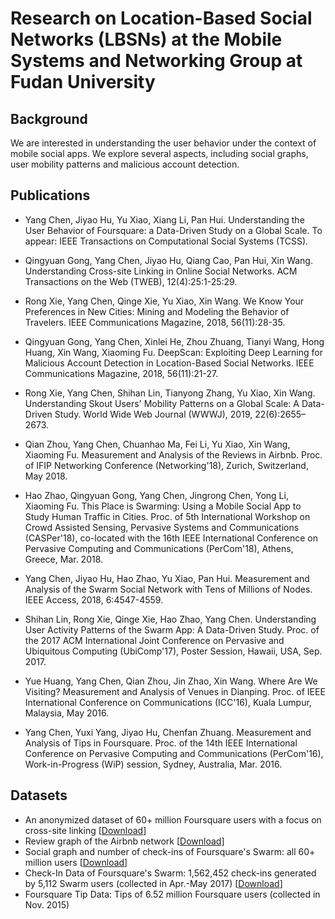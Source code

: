 # Research on Location-Based Social Networks (LBSNs) at the Mobile Systems and Networking Group at Fudan University

## Background

We are interested in understanding the user behavior under the context of mobile social apps. We explore several aspects, including social graphs, user mobility patterns and malicious account detection.

## Publications

* Yang Chen, Jiyao Hu, Yu Xiao, Xiang Li, Pan Hui. Understanding the User Behavior of Foursquare: a Data-Driven Study on a Global Scale. To appear: IEEE Transactions on Computational Social Systems (TCSS).

* Qingyuan Gong, Yang Chen, Jiyao Hu, Qiang Cao, Pan Hui, Xin Wang. Understanding Cross-site Linking in Online Social Networks. ACM Transactions on the Web (TWEB), 12(4):25:1-25:29.

* Rong Xie, Yang Chen, Qinge Xie, Yu Xiao, Xin Wang. We Know Your Preferences in New Cities: Mining and Modeling the Behavior of Travelers. IEEE Communications Magazine, 2018, 56(11):28-35.

* Qingyuan Gong, Yang Chen, Xinlei He, Zhou Zhuang, Tianyi Wang, Hong Huang, Xin Wang, Xiaoming Fu. DeepScan: Exploiting Deep Learning for Malicious Account Detection in Location-Based Social Networks. IEEE Communications Magazine, 2018, 56(11):21-27.

* Rong Xie, Yang Chen, Shihan Lin, Tianyong Zhang, Yu Xiao, Xin Wang. Understanding Skout Users' Mobility Patterns on a Global Scale: A Data-Driven Study. World Wide Web Journal (WWWJ), 2019, 22(6):2655–2673.

* Qian Zhou, Yang Chen, Chuanhao Ma, Fei Li, Yu Xiao, Xin Wang, Xiaoming Fu. Measurement and Analysis of the Reviews in Airbnb. Proc. of IFIP Networking Conference (Networking'18), Zurich, Switzerland, May 2018.

* Hao Zhao, Qingyuan Gong, Yang Chen, Jingrong Chen, Yong Li, Xiaoming Fu. This Place is Swarming: Using a Mobile Social App to Study Human Traffic in Cities. Proc. of 5th International Workshop on Crowd Assisted Sensing, Pervasive Systems and Communications (CASPer'18), co-located with the 16th IEEE International Conference on Pervasive Computing and Communications (PerCom'18), Athens, Greece, Mar. 2018.

* Yang Chen, Jiyao Hu, Hao Zhao, Yu Xiao, Pan Hui. Measurement and Analysis of the Swarm Social Network with Tens of Millions of Nodes. IEEE Access, 2018, 6:4547-4559.

* Shihan Lin, Rong Xie, Qinge Xie, Hao Zhao, Yang Chen. Understanding User Activity Patterns of the Swarm App: A Data-Driven Study. Proc. of the 2017 ACM International Joint Conference on Pervasive and Ubiquitous Computing (UbiComp'17), Poster Session, Hawaii, USA, Sep. 2017.

* Yue Huang, Yang Chen, Qian Zhou, Jin Zhao, Xin Wang. Where Are We Visiting? Measurement and Analysis of Venues in Dianping. Proc. of IEEE International Conference on Communications (ICC'16), Kuala Lumpur, Malaysia, May 2016.

* Yang Chen, Yuxi Yang, Jiyao Hu, Chenfan Zhuang. Measurement and Analysis of Tips in Foursquare. Proc. of the 14th IEEE International Conference on Pervasive Computing and Communications (PerCom'16), Work-in-Progress (WiP) session, Sydney, Australia, Mar. 2016.

## Datasets

* An anonymized dataset of 60+ million Foursquare users with a focus on cross-site linking [[Download](https://github.com/chenyang03/CrossOSN)]
* Review graph of the Airbnb network [[Download](https://github.com/chenyang03/Airbnb)]
* Social graph and number of check-ins of Foursquare's Swarm: all 60+ million users [[Download](https://github.com/chenyang03/Swarm_dataset)]
* Check-In Data of Foursquare's Swarm: 1,562,452 check-ins generated by 5,112 Swarm users (collected in Apr.-May 2017) [[Download](https://github.com/SHiftLin/Swarm_Check-in_Data)]
* Foursquare Tip Data: Tips of 6.52 million Foursquare users (collected in Nov. 2015)



